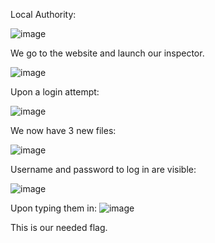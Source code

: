Local Authority:

 ![image](https://github.com/itstanayhere/picoctf/assets/147296398/8d28d4fc-ca78-460b-b8d7-7eb8416d0c61)

We go to the website and launch our inspector.

 ![image](https://github.com/itstanayhere/picoctf/assets/147296398/1c3b7628-3ca1-4cf4-b2d5-45708fc22de4)


Upon a login attempt:

 ![image](https://github.com/itstanayhere/picoctf/assets/147296398/b549c01d-e619-456f-8a07-1d9e59612a08)


We now have 3 new files:

 ![image](https://github.com/itstanayhere/picoctf/assets/147296398/d09de3b8-d168-4f4f-b863-569fa62a0a98)


Username and password to log in are visible:

![image](https://github.com/itstanayhere/picoctf/assets/147296398/bc02d217-86fb-4481-adae-59c41f558d2f)
 
Upon typing them in: 
![image](https://github.com/itstanayhere/picoctf/assets/147296398/9a2eee91-f39f-46d9-893f-6a2c7ef27f33)

This is our needed flag.
